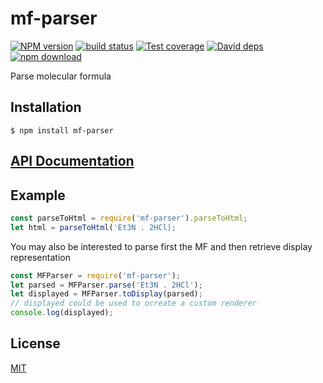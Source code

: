 # mf-parser

  [![NPM version][npm-image]][npm-url]
  [![build status][travis-image]][travis-url]
  [![Test coverage][codecov-image]][codecov-url]
  [![David deps][david-image]][david-url]
  [![npm download][download-image]][download-url]
  
Parse molecular formula

## Installation

`$ npm install mf-parser`

## [API Documentation](https://cheminfo-js.github.io/mf-parser/)

## Example

```js
const parseToHtml = require('mf-parser').parseToHtml;
let html = parseToHtml('Et3N . 2HCl);
```

You may also be interested to parse first the MF and then retrieve display representation
```js
const MFParser = require('mf-parser');
let parsed = MFParser.parse('Et3N . 2HCl');
let displayed = MFParser.toDisplay(parsed);
// displayed could be used to ocreate a custom renderer
console.log(displayed);
```


## License

[MIT](./LICENSE)

[npm-image]: https://img.shields.io/npm/v/mf-parser.svg?style=flat-square
[npm-url]: https://www.npmjs.com/package/mf-parser
[travis-image]: https://img.shields.io/travis/cheminfo-js/mf-parser/master.svg?style=flat-square
[travis-url]: https://travis-ci.org/cheminfo-js/mf-parser
[codecov-image]: https://img.shields.io/codecov/c/github/cheminfo-js/mf-parser.svg?style=flat-square
[codecov-url]: https://codecov.io/gh/cheminfo-js/mf-parser
[david-image]: https://img.shields.io/david/cheminfo-js/mf-parser.svg?style=flat-square
[david-url]: https://david-dm.org/cheminfo-js/mf-parser
[download-image]: https://img.shields.io/npm/dm/mf-parser.svg?style=flat-square
[download-url]: https://www.npmjs.com/package/mf-parser
